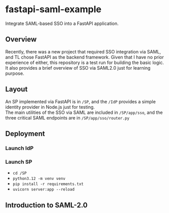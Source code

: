 # fastapi-saml-example
Integrate SAML-based SSO into a FastAPI application.

## Overview
Recently, there was a new project that required SSO integration via SAML, and TL chose FastAPI as the backend framework. Given that I have no prior experience of either, this repository is a test run for building the basic logic. It also provides a brief overview of SSO via SAML2.0 just for learning purpose.

## Layout
An SP implemented via FastAPI is in ```/SP```, and the ```/IdP``` provides a simple identity provider in Node.js just for testing.  
The main utilities of the SSO via SAML are included in ```/SP/app/sso```, and the three critical SAML endpoints are in ```/SP/app/sso/router.py```

## Deployment
### Launch IdP
### Launch SP
- ```cd /SP```
- ```python3.12 -m venv venv```
- ```pip install -r requirements.txt```
- ```uvicorn server:app --reload```

## Introduction to SAML-2.0